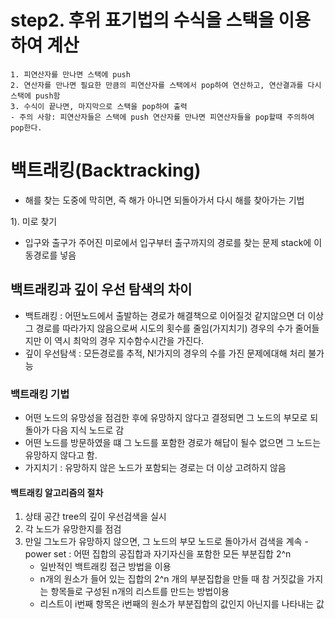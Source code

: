  # step2. 후위 표기법의 수식을 스택을 이용하여 계산
    1. 피연산자를 만나면 스택에 push
    2. 연산자를 만나면 필요한 만큼의 피연산자를 스택에서 pop하여 연산하고, 연산결과를 다시 스택에 push함
    3. 수식이 끝나면, 마지막으로 스택을 pop하여 출력
    - 주의 사항: 피연산자들은 스택에 push 연산자를 만나면 피연산자들을 pop할때 주의하여 pop한다. 

 # 백트래킹(Backtracking)
  - 해를 찾는 도중에 막히면, 즉 해가 아니면 되돌아가서 다시 해를 찾아가는 기법

  1). 미로 찾기
   - 입구와 출구가 주어진 미로에서 입구부터 출구까지의 경로를 찾는 문제 
        stack에 이동경로를 넣음 
 ## 백트래킹과 깊이 우선 탐색의 차이 
  - 백트래킹 : 어떤노드에서 출발하는 경로가 해결책으로 이어질것 같지않으면 더 이상 그 경로를 따라가지 않음으로써 시도의 횟수를 줄임(가지치기)
  경우의 수가 줄어들지만 이 역시 최악의 경우 지수함수시간을 가진다. 
  - 깊이 우선탐색 : 모든경로를 추적, N!가지의 경우의 수를 가진 문제에대해 처리 불가능

  ### 백트래킹 기법
  - 어떤 노드의 유망성을 점검한 후에 유망하지 않다고 결정되면 그 노드의 부모로 되돌아가 다음 지식 노드로 감
  - 어떤 노드를 방문하였을 떄 그 노드를 포함한 경로가 해답이 될수 없으면 그 노드는 유망하지 않다고 함.
  - 가지치기 : 유망하지 않은 노드가 포함되는 경로는 더 이상 고려하지 않음
  #### 백트래킹 알고리즘의 절차
  1. 상태 공간 tree의 깊이 우선검색을 실시
  2. 각 노드가 유망한지를 점검
  3. 만일 그노드가 유망하지 않으면, 그 노드의 부모 노드로 돌아가서 검색을 계속
    - power set : 어떤 집합의 공집합과 자기자신을 포함한 모든 부분집합 2^n
        - 일반적인 백트래킹 접근 방법을 이용
        - n개의 원소가 들어 있는 집합의 2^n 개의 부분집합을 만들 때 참 거짓값을 가지는 항목들로 구성된 n개의 리스트를 만드는 방법이용
        - 리스트이 i번째 항목은 i번째의 원소가 부분집합의 값인지 아닌지를 나타내는 값